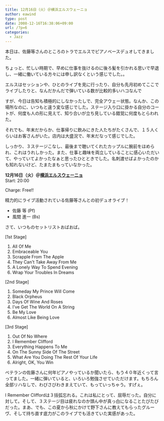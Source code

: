 ```yaml
---
title: 12月16日（火）＠横浜エルスウェーニョ
author: eawind
type: post
date: 2008-12-16T16:38:06+09:00
url: /?p=6
categories:
  - Jazz
---
```

本日は、佐藤等さんのところのトラでエルスでピアノベースデュオしてきました。

ちょっと、忙しい時期で、早めに仕事を抜けるのに後ろ髪を引かれる思いで早退し、一緒に働いている方々には申し訳なくという感じでした。。

エルスはセッションや、ひとのライブを見に行ったり、自分も先月初めてここでライブしたりと、なんだかんだで弾いている数が比較的多いハコなんで

すが、今日は告知も積極的にしなかったしで、完全アウェー状態。なんか、この場所なのに、いつもと違う変な感じでした。ステージ入り口に掛かる自分のコートが、何度も人の形に見えて、知り合いが立ち見している錯覚に何度もとらわれた。

それでも、年末だからか、仕事帰りに飲みにきた人たちがたくさんで、１５人くらいはお客さんがいた。店内は大盛況で、年末だなって感じでした。

しっかり、３ステージこなし、最後まで聴いてくれたカップルに腕前をほめられ、これはうれしかった。また、仕事と趣味を両立していることに感心いただいて、やっていてよかったなぁと思ったひとときでした。名刺渡せばよかったのかも知れないけど、たまたまもっていなかった。


**12月16日（火）＠<a href="http://www.asahi-net.or.jp/%7Emd2n-iwks/" target="_blank">横浜エルスウェーニョ</a>**  
Start: 20:00

Charge: Free!!

精力的にライブ活動されている佐藤等さんとの初デュオライブ！

- 佐藤 等 (Pf)
- 風間 進一 (Bs)

さて、いつものセットリストおばおば。


[1st Stage]

1. All Of Me
2. Embraceable You
3. Scrapple From The Apple
4. They Can't Take Away From Me
5. A Lonely Way To Spend Evening
6. Wrap Your Troubles In Dreams

[2nd Stage]

1. Someday My Prince Will Come
2. Black Orpheus
3. Days Of Wine And Roses
4. I've Get The World On A String
5. Be My Love
6. Almost Like Being Love

[3rd Stage]

1. Out Of No Where
2. I Remember Clifford
3. Everything Happens To Me
4. On The Sunny Side Of The Street
5. What Are You Doing The Rest Of Your Life
6. Alright, OK, You Win

ベテランの佐藤さんに何年ピアノやっているか聞いたら、もう４０年近くって言ってました。一緒に弾いていると、いろいろ勉強させていただけます。もちろん全部リハなしで、わびさびわきまえていて、もっていっちゃう。すげぇ。

I Remember Cliffordは３括弧忘れる。これは私にとって、屈辱だった。自分に対して。そして、３ステージ目は疲れなのか頭ん中が真っ白になることたびたびだった。まあ、でも、この夏から秋にかけて野下さんに教えてもらったグルーヴ、そして持ち直す底力がこのライブでも活きていた実感があった。
